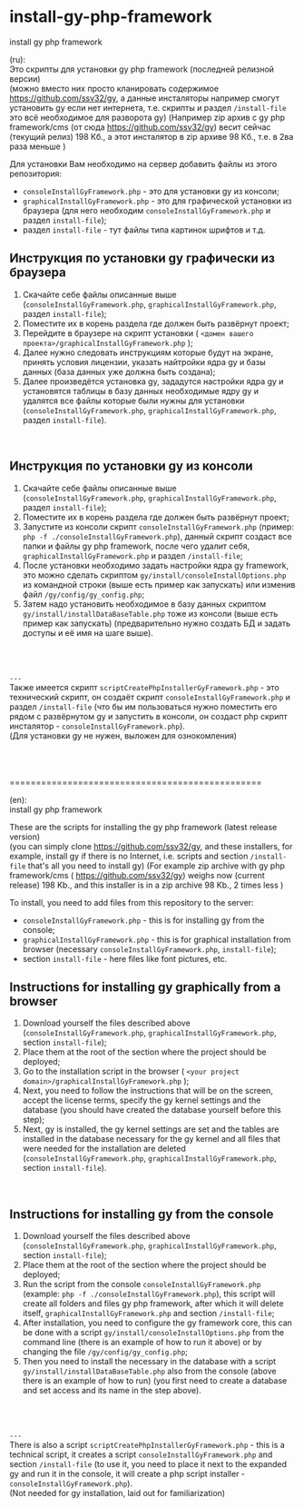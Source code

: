 # install-gy-php-framework<br/>
install gy php framework<br/>

(ru):<br/>
Это скрипты для установки gy php framework (последней релизной версии)<br/>
(можно вместо них просто кланировать содержимое https://github.com/ssv32/gy, а данные инсталяторы например смогут установить gy если нет интернета, т.е. скрипты и раздел `/install-file` это всё необходимое для разворота gy)
(Например zip архив с gy php framework/cms (от сюда  https://github.com/ssv32/gy) весит сейчас (текущий релиз) 198 Кб., а этот инсталятор в zip архиве 98 Кб., т.е. в 2ва раза меньше )
<br/>

Для установки Вам необходимо на сервер добавить файлы из этого репозитория: 
- `consoleInstallGyFramework.php` - это для установки gy из консоли;
- `graphicalInstallGyFramework.php` - это для графической установки из браузера (для него необходим `consoleInstallGyFramework.php` и раздел `install-file`);
- раздел `install-file` - тут файлы типа картинок шрифтов и т.д.

## Инструкция по установки gy графически из браузера
1. Cкачайте себе файлы описанные выше (`consoleInstallGyFramework.php`, `graphicalInstallGyFramework.php`, раздел `install-file`); <br/>
2. Поместите их в корень раздела где должен быть развёрнут проект;<br/>
3. Перейдите в браузере на скрипт установки ( `<домен вашего проекта>/graphicalInstallGyFramework.php` );<br/>
4. Далее нужно следовать инструкциям которые будут на экране, принять условия лицензии, указать найтройки ядра gy и базы данных (база данных уже должна быть создана);<br/>
5. Далее произведётся установка gy, зададутся настройки ядра gy и установятся таблицы в базу данных необходимые ядру gy и удалятся все файлы которые были нужны для установки (`consoleInstallGyFramework.php`, `graphicalInstallGyFramework.php`, раздел `install-file`).
<br/>

## Инструкция по установки gy из консоли
1. Cкачайте себе файлы описанные выше (`consoleInstallGyFramework.php`, `graphicalInstallGyFramework.php`, раздел `install-file`); <br/>
2. Поместите их в корень раздела где должен быть развёрнут проект;<br/>
3. Запустите из консоли скрипт `consoleInstallGyFramework.php` (пример: `php -f ./consoleInstallGyFramework.php`), данный скрипт создаст все папки и файлы gy php framework, после чего удалит себя, `graphicalInstallGyFramework.php` и раздел `/install-file`;<br/>
4. После установки необходимо задать настройки ядра gy framework, это можно сделать скриптом `gy/install/consoleInstallOptions.php` из командной строки (выше есть пример как запускать) или изменив файл `/gy/config/gy_config.php`; <br/>
5. Затем надо установить необходимое в базу данных скриптом `gy/install/installDataBaseTable.php` тоже из консоли  (выше есть пример как запускать) (предварительно нужно создать БД и задать доступы и её имя на шаге выше). <br/>

<br/><br/><br/>
`---`<br/>
Также имеется скрипт `scriptCreatePhpInstallerGyFramework.php` - это технический скрипт, он создаёт скрипт `consoleInstallGyFramework.php` и раздел `/install-file` (что бы им пользоваться нужно поместить его рядом с развёрнутом gy и запустить в консоли, он создаст php скрипт инсталятор - `consoleInstallGyFramework.php`). 
<br/>(Для установки gy не нужен, выложен для ознокомления)<br/>
<br/><br/><br/>


================================================

(en):<br/>
install gy php framework<br/>

These are the scripts for installing the gy php framework (latest release version)<br/>
(you can simply clone https://github.com/ssv32/gy, and these installers, for example, install gy if there is no Internet, i.e. scripts and section `/install-file` that's all you need to install gy)
(For example zip archive with gy php framework/cms ( https://github.com/ssv32/gy) weighs now (current release) 198 Kb., and this installer is in a zip archive 98 Kb., 2 times less )
<br/>

To install, you need to add files from this repository to the server: 
- `consoleInstallGyFramework.php` - this is for installing gy from the console;
- `graphicalInstallGyFramework.php` - this is for graphical installation from browser (necessary `consoleInstallGyFramework.php`, `install-file`);
- section `install-file` - here files like font pictures, etc.

## Instructions for installing gy graphically from a browser
1. Download yourself the files described above (`consoleInstallGyFramework.php`, `graphicalInstallGyFramework.php`, section `install-file`); <br/>
2. Place them at the root of the section where the project should be deployed;<br/>
3. Go to the installation script in the browser ( `<your project domain>/graphicalInstallGyFramework.php` );<br/>
4. Next, you need to follow the instructions that will be on the screen, accept the license terms, specify the gy kernel settings and the database (you should have created the database yourself before this step);<br/>
5. Next, gy is installed, the gy kernel settings are set and the tables are installed in the database necessary for the gy kernel and all files that were needed for the installation are deleted (`consoleInstallGyFramework.php`, `graphicalInstallGyFramework.php`, section `install-file`).
<br/>

## Instructions for installing gy from the console
1. Download yourself the files described above (`consoleInstallGyFramework.php`, `graphicalInstallGyFramework.php`, section `install-file`); <br/>
2. Place them at the root of the section where the project should be deployed;<br/>
3. Run the script from the console `consoleInstallGyFramework.php` (example: `php -f ./consoleInstallGyFramework.php`), this script will create all folders and files gy php framework, after which it will delete itself, `graphicalInstallGyFramework.php` and section `/install-file`;<br/>
4. After installation, you need to configure the gy framework core, this can be done with a script `gy/install/consoleInstallOptions.php` from the command line (there is an example of how to run it above) or by changing the file `/gy/config/gy_config.php`; <br/>
5. Then you need to install the necessary in the database with a script `gy/install/installDataBaseTable.php` also from the console (above there is an example of how to run) (you first need to create a database and set access and its name in the step above). <br/>


<br/><br/><br/>
`---`<br/>
There is also a script `scriptCreatePhpInstallerGyFramework.php` - this is a technical script, it creates a script `consoleInstallGyFramework.php` and section `/install-file` (to use it, you need to place it next to the expanded gy and run it in the console, it will create a php script installer - `consoleInstallGyFramework.php`). 
<br/>(Not needed for gy installation, laid out for familiarization)<br/>
<br/><br/><br/>


